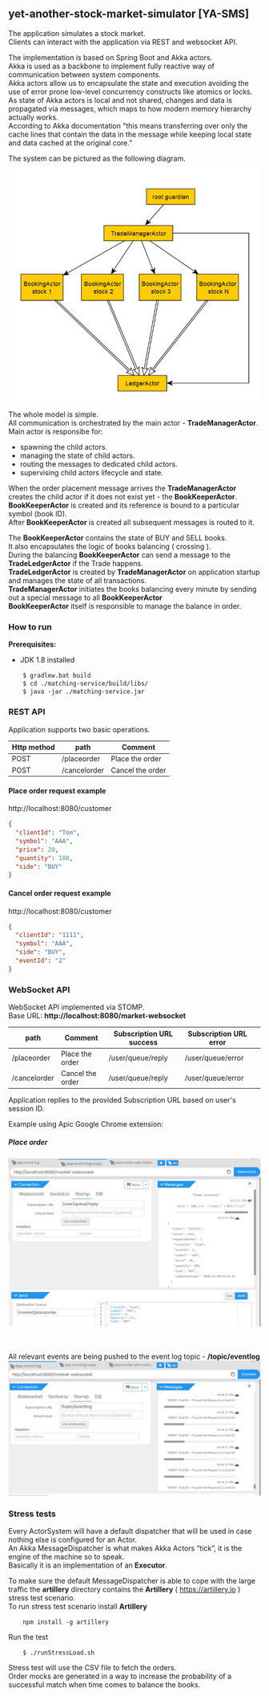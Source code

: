 ## yet-another-stock-market-simulator [YA-SMS]

The application simulates a stock market.<br/>
Clients can interact with the application via REST and websocket API.<br/>

The implementation is based on Spring Boot and Akka actors.<br/>
Akka is used as a backbone to implement fully reactive way of communication between system components.<br/>
Akka actors allow us to encapsulate the state and execution avoiding the use of error prone low-level concurrency constructs like atomics or locks.<br/>
As state of Akka actors is local and not shared, changes and data is propagated via messages, which maps to how modern memory hierarchy actually works.<br/>
According to Akka documentation "this means transferring over only the cache lines that contain the data in the 
message while keeping local state and data cached at the original core."<br/>

The system can be pictured as the following diagram.<br/>
![system aktor design](./docs/ActorsModel.jpg) 
<br/>

The whole model is simple.<br/>
All communication is orchestrated by the main actor - **TradeManagerActor**.<br/>
Main actor is responsibe for:<br/>
* spawning the child actors.
* managing the state of child actors.
* routing the messages to dedicated child actors.
* supervising child actors lifecycle and state.

When the order placement message arrives the **TradeManagerActor** creates the child actor if it does not exist yet - the **BookKeeperActor**.<br/>
**BookKeeperActor** is created and its reference is bound to a particular symbol (book ID).<br/>
After **BookKeeperActor** is created all subsequent messages is routed to it.<br/>

The **BookKeeperActor** contains the state of BUY and SELL books.<br/>
It also encapsulates the logic of books balancing ( crossing ).<br/>
During the balancing **BookKeeperActor** can send a message to the **TradeLedgerActor** if the Trade happens.<br/>
**TradeLedgerActor** is created by **TradeManagerActor** on application startup and manages the state of all transactions.<br/>
**TradeManagerActor** initiates the books balancing every minute by sending out a special message to all **BookKeeperActor**<br/>
**BookKeeperActor** itself is responsible to manage the balance in order.

### How to run

**Prerequisites:**
- JDK 1.8 installed<br>
```shell script
    $ gradlew.bat build
    $ cd ./matching-service/build/libs/
    $ java -jar ./matching-service.jar
```

### REST API
Application supports two basic operations.<br/>

| Http method | path |Comment|
| ------ | ------ |------|
| POST | /placeorder | Place the order
| POST | /cancelorder | Cancel the order

#### Place order request example
http://localhost:8080/customer
```json
{
  "clientId": "Tom",
  "symbol": "AAA",
  "price": 20,
  "quantity": 100,
  "side": "BUY"
}
```

#### Cancel order request example
http://localhost:8080/customer
```json
{
  "clientId": "1111",
  "symbol": "AAA",
  "side": "BUY",
  "eventId": "2"
}
```

### WebSocket API

WebSocket API implemented via STOMP.<br/>
Base URL: **http://localhost:8080/market-websocket** <br/>

| path  | Comment  | Subscription URL success  | Subscription URL error  |   |
|---|---|---|---|---|
| /placeorder  | Place the order  | /user/queue/reply  | /user/queue/error  | 
| /cancelorder  | Cancel the order  | /user/queue/reply  | /user/queue/error  |  

Application replies to the provided Subscription URL based on user's session ID.

Example using Apic Google Chrome extension:<br/>
##### Place order<br/>
![system aktor design](./docs/webSocketPlaceOrderExample.jpg)
<br/>
<br/>
<br/>

All relevant events are being pushed to the event log topic - **/topic/eventlog**<br/>
![system aktor design](./docs/webSocketAllEventsLog.jpg)


### Stress tests
Every ActorSystem will have a default dispatcher that will be used in case nothing else is configured for an Actor.<br/>
An Akka MessageDispatcher is what makes Akka Actors “tick”, it is the engine of the machine so to speak.<br/>
Basically it is an implementation of an **Executor**.<br/>

To make sure the default MessageDispatcher is able to cope with the large traffic the **artillery** directory contains
the **Artillery** ( https://artillery.io ) stress test scenario.<br/>
To run stress test scenario install **Artillery**
```shell script
    npm install -g artillery
``` 

Run the test
```shell script
    $ ./runStressLoad.sh
```

Stress test will use the CSV file to fetch the orders. <br/>
Order mocks are generated in a way to increase the probability of a successful match when time comes to balance the books.<br/>










 
